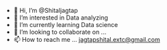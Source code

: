 - 👋 Hi, I’m @Shitaljagtap
- 👀 I’m interested in Data analyzing
- 🌱 I’m currently learning Data science 
- 💞️ I’m looking to collaborate on ...
- 📫 How to reach me ...
jagtapshital.extc@gmail.com
<!---
Shitalpazare/Shitalpazare is a ✨ special ✨ repository because its `README.md` (this file) appears on your GitHub profile.
You can click the Preview link to take a look at your changes.
--->
